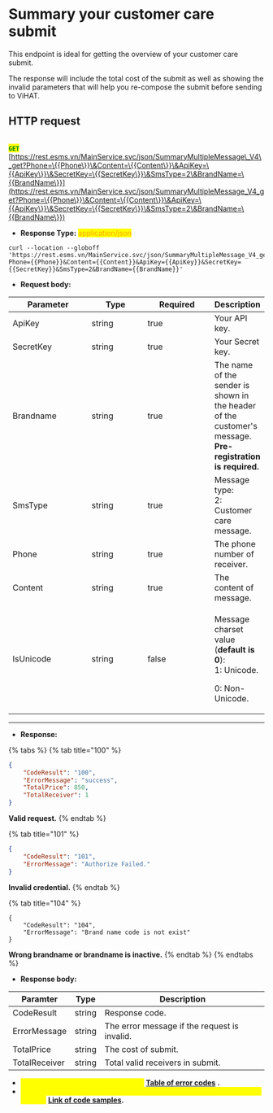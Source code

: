 # Summary your customer care submit

This endpoint is ideal for getting the overview of your customer care submit.

The response will include the total cost of the submit as well as showing the invalid parameters that will help you re-compose the submit before sending to ViHAT.

## HTTP request

\
<mark style="color:green;">**`GET`**</mark> [https://rest.esms.vn/MainService.svc/json/SummaryMultipleMessage\_V4\_get?Phone=\{{Phone\}}\&Content=\{{Content\}}\&ApiKey=\{{ApiKey\}}\&SecretKey=\{{SecretKey\}}\&SmsType=2\&BrandName=\{{BrandName\}}](https://rest.esms.vn/MainService.svc/json/SummaryMultipleMessage_V4_get?Phone=\{{Phone\}}\&Content=\{{Content\}}\&ApiKey=\{{ApiKey\}}\&SecretKey=\{{SecretKey\}}\&SmsType=2\&BrandName=\{{BrandName\}})

* **Response Type:** <mark style="color:orange;">application/json</mark>

```
curl --location --globoff 'https://rest.esms.vn/MainService.svc/json/SummaryMultipleMessage_V4_get?Phone={{Phone}}&Content={{Content}}&ApiKey={{ApiKey}}&SecretKey={{SecretKey}}&SmsType=2&BrandName={{BrandName}}'
```

* **Request body:**

<table><thead><tr><th width="184">Parameter</th><th width="137">Type</th><th width="154" data-type="checkbox">Required</th><th>Description</th></tr></thead><tbody><tr><td>ApiKey</td><td>string</td><td>true</td><td>Your API key.</td></tr><tr><td>SecretKey</td><td>string</td><td>true</td><td>Your Secret key.</td></tr><tr><td>Brandname</td><td>string</td><td>true</td><td>The name of the sender is shown in the header of the customer's message. <br><strong>Pre-registration is required.</strong></td></tr><tr><td>SmsType</td><td>string</td><td>true</td><td>Message type:<br>2: Customer care message.</td></tr><tr><td>Phone</td><td>string</td><td>true</td><td>The phone number of receiver.</td></tr><tr><td>Content</td><td>string</td><td>true</td><td>The content of message.</td></tr><tr><td>IsUnicode</td><td>string</td><td>false</td><td><p>Message charset value (<strong>default is 0</strong>):<br>1: Unicode.</p><p>0: Non-Unicode.</p></td></tr></tbody></table>

***

* **Response:**

{% tabs %}
{% tab title="100" %}
```json
{
    "CodeResult": "100",
    "ErrorMessage": "success",
    "TotalPrice": 850,
    "TotalReceiver": 1
}
```

**Valid request.**
{% endtab %}

{% tab title="101" %}
```json
{
    "CodeResult": "101",
    "ErrorMessage": "Authorize Failed."
}
```

**Invalid credential.**
{% endtab %}

{% tab title="104" %}
```
{
    "CodeResult": "104",
    "ErrorMessage": "Brand name code is not exist"
}
```

**Wrong brandname or brandname is inactive.**
{% endtab %}
{% endtabs %}

* **Response body:**

| Paramter      | Type   | Description                                  |
| ------------- | ------ | -------------------------------------------- |
|  CodeResult   | string | Response code.                               |
|  ErrorMessage | string | The error message if the request is invalid. |
| TotalPrice    | string | The cost of submit.                          |
| TotalReceiver | string | Total valid receivers in submit.             |

* _<mark style="color:yellow;">**The detail of error code can refer at**</mark>_ [**Table of error codes**](../table-of-error-codes.md) **.**
* _<mark style="color:yellow;">**Get the  sample of code for programing languagues to use in Postman refer at**</mark>_ [**Link  of code samples**](https://samplefordevelopers.esms.vn/#850974b9-12cf-46f5-946c-e8e15aa3585b)**.**
